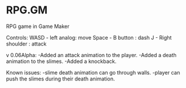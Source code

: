 # RPG.GM
RPG game in Game Maker

Controls:
WASD - left analog: move
Space - B button : dash
J - Right shoulder : attack

v 0.06Alpha: 
-Added an attack animation to the player.
-Added a death animation to the slimes.
-Added a knockback.

Known issues:
-slime death animation can go through walls.
-player can push the slimes during their death animation.